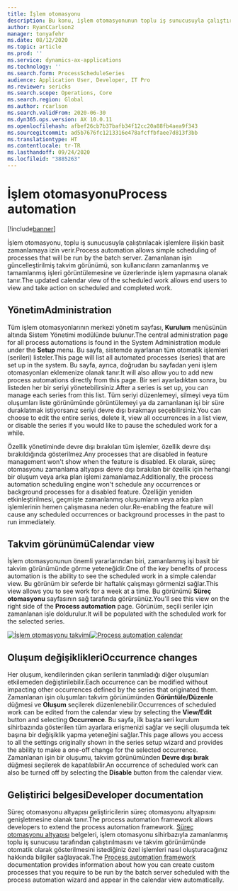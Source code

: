 ```yaml
---
title: İşlem otomasyonu
description: Bu konu, işlem otomasyonunun toplu iş sunucusuyla çalıştırılacak işlemlere ilişkin basit zamanlamaya nasıl izin verdiğini açıklamaktadır.
author: RyanCCarlson2
manager: tonyafehr
ms.date: 08/12/2020
ms.topic: article
ms.prod: ''
ms.service: dynamics-ax-applications
ms.technology: ''
ms.search.form: ProcessScheduleSeries
audience: Application User, Developer, IT Pro
ms.reviewer: sericks
ms.search.scope: Operations, Core
ms.search.region: Global
ms.author: rcarlson
ms.search.validFrom: 2020-06-30
ms.dyn365.ops.version: AX 10.0.11
ms.openlocfilehash: afbef26cb7b37bafb34f12cc20a88fb4aea9f343
ms.sourcegitcommit: ad5b7676fc1213316e478afcffbfaee7d813f3bb
ms.translationtype: HT
ms.contentlocale: tr-TR
ms.lasthandoff: 09/24/2020
ms.locfileid: "3885263"
---
```

# <a name="process-automation"></a><span data-ttu-id="7f2dd-103">İşlem otomasyonu</span><span class="sxs-lookup"><span data-stu-id="7f2dd-103">Process automation</span></span>

[!include[banner](../includes/banner.md)]

<span data-ttu-id="7f2dd-104">İşlem otomasyonu, toplu iş sunucusuyla çalıştırılacak işlemlere ilişkin basit zamanlamaya izin verir.</span><span class="sxs-lookup"><span data-stu-id="7f2dd-104">Process automation allows simple scheduling of processes that will be run by the batch server.</span></span> <span data-ttu-id="7f2dd-105">Zamanlanan işin güncelleştirilmiş takvim görünümü, son kullanıcıların zamanlanmış ve tamamlanmış işleri görüntülemesine ve üzerlerinde işlem yapmasına olanak tanır.</span><span class="sxs-lookup"><span data-stu-id="7f2dd-105">The updated calendar view of the scheduled work allows end users to view and take action on scheduled and completed work.</span></span>

## <a name="administration"></a><span data-ttu-id="7f2dd-106">Yönetim</span><span class="sxs-lookup"><span data-stu-id="7f2dd-106">Administration</span></span>

<span data-ttu-id="7f2dd-107">Tüm işlem otomasyonlarının merkezi yönetim sayfası, **Kurulum** menüsünün altında Sistem Yönetimi modülünde bulunur.</span><span class="sxs-lookup"><span data-stu-id="7f2dd-107">The central administration page for all process automations is found in the System Administration module under the **Setup** menu.</span></span> <span data-ttu-id="7f2dd-108">Bu sayfa, sistemde ayarlanan tüm otomatik işlemleri (serileri) listeler.</span><span class="sxs-lookup"><span data-stu-id="7f2dd-108">This page will list all automated processes (series) that are set up in the system.</span></span> <span data-ttu-id="7f2dd-109">Bu sayfa, ayrıca, doğrudan bu sayfadan yeni işlem otomasyonları eklemenize olanak tanır.</span><span class="sxs-lookup"><span data-stu-id="7f2dd-109">It will also allow you to add new process automations directly from this page.</span></span> <span data-ttu-id="7f2dd-110">Bir seri ayarladıktan sonra, bu listeden her bir seriyi yönetebilirsiniz.</span><span class="sxs-lookup"><span data-stu-id="7f2dd-110">After a series is set up, you can manage each series from this list.</span></span> <span data-ttu-id="7f2dd-111">Tüm seriyi düzenlemeyi, silmeyi veya tüm oluşumları liste görünümünde görüntülemeyi ya da zamanlanan işi bir süre duraklatmak istiyorsanız seriyi devre dışı bırakmayı seçebilirsiniz.</span><span class="sxs-lookup"><span data-stu-id="7f2dd-111">You can choose to edit the entire series, delete it, view all occurrences in a list view, or disable the series if you would like to pause the scheduled work for a while.</span></span> 

<span data-ttu-id="7f2dd-112">Özellik yönetiminde devre dışı bırakılan tüm işlemler, özellik devre dışı bırakıldığında gösterilmez.</span><span class="sxs-lookup"><span data-stu-id="7f2dd-112">Any processes that are disabled in feature management won't show when the feature is disabled.</span></span> <span data-ttu-id="7f2dd-113">Ek olarak, süreç otomasyonu zamanlama altyapısı devre dışı bırakılan bir özellik için herhangi bir oluşum veya arka plan işlemi zamanlamaz.</span><span class="sxs-lookup"><span data-stu-id="7f2dd-113">Additionally, the process automation scheduling engine won't schedule any occurrences or background processes for a disabled feature.</span></span> <span data-ttu-id="7f2dd-114">Özelliğin yeniden etkinleştirilmesi, geçmişte zamanlanmış oluşumların veya arka plan işlemlerinin hemen çalışmasına neden olur.</span><span class="sxs-lookup"><span data-stu-id="7f2dd-114">Re-enabling the feature will cause any scheduled occurrences or background processes in the past to run immediately.</span></span>

## <a name="calendar-view"></a><span data-ttu-id="7f2dd-115">Takvim görünümü</span><span class="sxs-lookup"><span data-stu-id="7f2dd-115">Calendar view</span></span>

<span data-ttu-id="7f2dd-116">İşlem otomasyonunun önemli yararlarından biri, zamanlanmış işi basit bir takvim görünümünde görme yeteneğidir.</span><span class="sxs-lookup"><span data-stu-id="7f2dd-116">One of the key benefits of process automation is the ability to see the scheduled work in a simple calendar view.</span></span>  <span data-ttu-id="7f2dd-117">Bu görünüm bir seferde bir haftalık çalışmayı görmenizi sağlar.</span><span class="sxs-lookup"><span data-stu-id="7f2dd-117">This view allows you to see work for a week at a time.</span></span> <span data-ttu-id="7f2dd-118">Bu görünümü **Süreç otomasyonu** sayfasının sağ tarafında görürsünüz.</span><span class="sxs-lookup"><span data-stu-id="7f2dd-118">You'll see this view on the right side of the **Process automation** page.</span></span> <span data-ttu-id="7f2dd-119">Görünüm, seçili seriler için zamanlanan işle doldurulur.</span><span class="sxs-lookup"><span data-stu-id="7f2dd-119">It will be populated with the scheduled work for the selected series.</span></span> 

<span data-ttu-id="7f2dd-120">[![İşlem otomasyonu takvimi](./media/CalendarView2.png)](./media/CalendarView2.png)</span><span class="sxs-lookup"><span data-stu-id="7f2dd-120">[![Process automation calendar](./media/CalendarView2.png)](./media/CalendarView2.png)</span></span>

## <a name="occurrence-changes"></a><span data-ttu-id="7f2dd-121">Oluşum değişiklikleri</span><span class="sxs-lookup"><span data-stu-id="7f2dd-121">Occurrence changes</span></span>

<span data-ttu-id="7f2dd-122">Her oluşum, kendilerinden çıkan serilerin tanımladığı diğer oluşumları etkilemeden değiştirilebilir.</span><span class="sxs-lookup"><span data-stu-id="7f2dd-122">Each occurrence can be modified without impacting other occurrences defined by the series that originated them.</span></span> <span data-ttu-id="7f2dd-123">Zamanlanan işin oluşumları takvim görünümünden **Görüntüle/Düzenle** düğmesi ve **Oluşum** seçilerek düzenlenebilir.</span><span class="sxs-lookup"><span data-stu-id="7f2dd-123">Occurrences of scheduled work can be edited from the calendar view by selecting the **View/Edit** button and selecting **Occurrence**.</span></span> <span data-ttu-id="7f2dd-124">Bu sayfa, ilk başta seri kurulum sihirbazında gösterilen tüm ayarlara erişmenizi sağlar ve seçili oluşumda tek başına bir değişiklik yapma yeteneğini sağlar.</span><span class="sxs-lookup"><span data-stu-id="7f2dd-124">This page allows you access to all the settings originally shown in the series setup wizard and provides the ability to make a one-off change for the selected occurrence.</span></span> <span data-ttu-id="7f2dd-125">Zamanlanan işin bir oluşumu, takvim görünümünden **Devre dışı bırak** düğmesi seçilerek de kapatılabilir.</span><span class="sxs-lookup"><span data-stu-id="7f2dd-125">An occurrence of scheduled work can also be turned off by selecting the **Disable** button from the calendar view.</span></span>

## <a name="developer-documentation"></a><span data-ttu-id="7f2dd-126">Geliştirici belgesi</span><span class="sxs-lookup"><span data-stu-id="7f2dd-126">Developer documentation</span></span>

<span data-ttu-id="7f2dd-127">Süreç otomasyonu altyapısı geliştiricilerin süreç otomasyonu altyapısını genişletmesine olanak tanır.</span><span class="sxs-lookup"><span data-stu-id="7f2dd-127">The process automation framework allows developers to extend the process automation framework.</span></span> <span data-ttu-id="7f2dd-128">[Süreç otomasyonu altyapısı](../process-automation/process-automation-framework.md) belgeleri, işlem otomasyonu sihirbazıyla zamanlanmış toplu iş sunucusu tarafından çalıştırılmasını ve takvim görünümünde otomatik olarak gösterilmesini istediğiniz özel işlemleri nasıl oluşturacağınız hakkında bilgiler sağlayacak.</span><span class="sxs-lookup"><span data-stu-id="7f2dd-128">The [Process automation framework](../process-automation/process-automation-framework.md) documentation provides information about how you can create custom processes that you require to be run by the batch server scheduled with the process automation wizard and appear in the calendar view automatically.</span></span>
